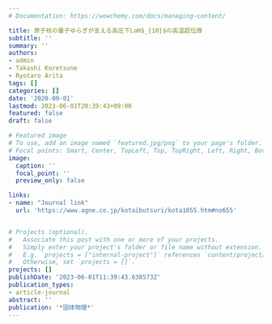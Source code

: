 ```yaml
---
# Documentation: https://wowchemy.com/docs/managing-content/

title: 原子核の量子ゆらぎが支える高圧下LaH$_{10}$の高温超伝導
subtitle: ''
summary: ''
authors:
- admin
- Takashi Koretsune
- Ryotaro Arita
tags: []
categories: []
date: '2020-09-01'
lastmod: 2023-06-01T20:39:43+09:00
featured: false
draft: false

# Featured image
# To use, add an image named `featured.jpg/png` to your page's folder.
# Focal points: Smart, Center, TopLeft, Top, TopRight, Left, Right, BottomLeft, Bottom, BottomRight.
image:
  caption: ''
  focal_point: ''
  preview_only: false

links:
- name: "Journal link"
  url: 'https://www.agne.co.jp/kotaibutsuri/kota1055.htm#no655'


# Projects (optional).
#   Associate this post with one or more of your projects.
#   Simply enter your project's folder or file name without extension.
#   E.g. `projects = ["internal-project"]` references `content/project/deep-learning/index.md`.
#   Otherwise, set `projects = []`.
projects: []
publishDate: '2023-06-01T11:39:43.638573Z'
publication_types:
- article-journal
abstract: ''
publication: '*固体物理*'
---
```

